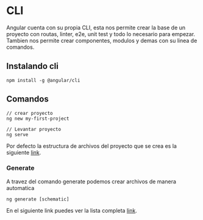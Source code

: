 # CLI

Angular cuenta con su propia CLI, esta nos permite crear la base de un proyecto con routas, linter, e2e, unit test y todo lo necesario para empezar. Tambien nos permite crear componentes, modulos y demas con su linea de comandos.

## Instalando cli

```npm
npm install -g @angular/cli
```

## Comandos
  
```npm
// crear proyecto
ng new my-first-project

// Levantar proyecto
ng serve
```

Por defecto la estructura de archivos del proyecto que se crea es la siguiente 
[link](https://angular.io/guide/file-structure).

### Generate

A travez del comando generate podemos crear archivos de manera automatica

```npm
ng generate [schematic]
```

En el siguiente link puedes ver la lista completa [link](https://angular.io/cli/generate).


